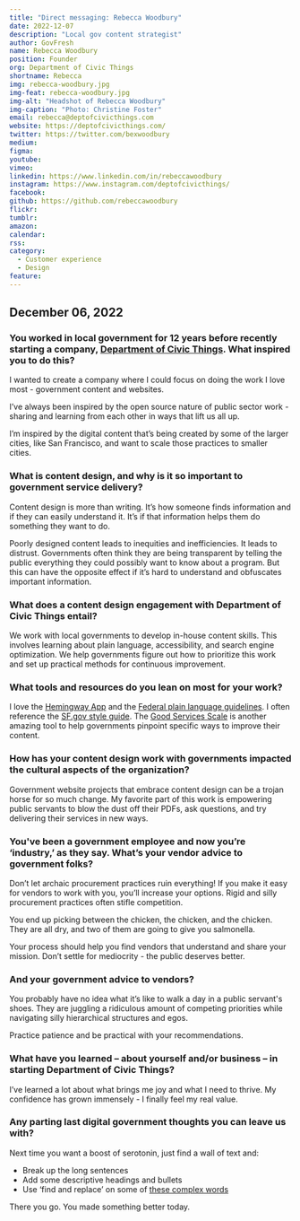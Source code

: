```yaml
---
title: "Direct messaging: Rebecca Woodbury"
date: 2022-12-07
description: "Local gov content strategist"
author: GovFresh
name: Rebecca Woodbury
position: Founder
org: Department of Civic Things
shortname: Rebecca
img: rebecca-woodbury.jpg
img-feat: rebecca-woodbury.jpg
img-alt: "Headshot of Rebecca Woodbury"
img-caption: "Photo: Christine Foster"
email: rebecca@deptofcivicthings.com
website: https://deptofcivicthings.com/
twitter: https://twitter.com/bexwoodbury
medium: 
figma: 
youtube: 
vimeo: 
linkedin: https://www.linkedin.com/in/rebeccawoodbury
instagram: https://www.instagram.com/deptofcivicthings/
facebook: 
github: https://github.com/rebeccawoodbury
flickr: 
tumblr: 
amazon: 
calendar: 
rss: 
category:
  - Customer experience
  - Design
feature: 
---
```


## December 06, 2022

### You worked in local government for 12 years before recently starting a company, [Department of Civic Things](https://deptofcivicthings.com). What inspired you to do this?

I wanted to create a company where I could focus on doing the work I love most - government content and websites.

I’ve always been inspired by the open source nature of public sector work - sharing and learning from each other in ways that lift us all up.

I’m inspired by the digital content that’s being created by some of the larger cities, like San Francisco, and want to scale those practices to smaller cities.

### What is content design, and why is it so important to government service delivery?

Content design is more than writing. It’s how someone finds information and if they can easily understand it. It’s if that information helps them do something they want to do.

Poorly designed content leads to inequities and inefficiencies. It leads to distrust. Governments often think they are being transparent by telling the public everything they could possibly want to know about a program. But this can have the opposite effect if it’s hard to understand and obfuscates important information. 

### What does a content design engagement with Department of Civic Things entail?

We work with local governments to develop in-house content skills. This involves learning about plain language, accessibility, and search engine optimization. We help governments figure out how to prioritize this work and set up practical methods for continuous improvement.

### What tools and resources do you lean on most for your work?

I love the [Hemingway App](http://www.hemingwayapp.com/) and the [Federal plain language guidelines](https://www.plainlanguage.gov/guidelines/). I often reference the [SF.gov style guide](https://sfdigitalservices.gitbook.io/style-guide/). The [Good Services Scale](https://good.services/the-good-services-scale) is another amazing tool to help governments pinpoint specific ways to improve their content.

### How has your content design work with governments impacted the cultural aspects of the organization?

Government website projects that embrace content design can be a trojan horse for so much change. My favorite part of this work is empowering public servants to blow the dust off their PDFs, ask questions, and try delivering their services in new ways.

### You've been a government employee and now you’re ‘industry,’ as they say. What’s your vendor advice to government folks?

Don’t let archaic procurement practices ruin everything! If you make it easy for vendors to work with you, you’ll increase your options. Rigid and silly procurement practices often stifle competition.

You end up picking between the chicken, the chicken, and the chicken. They are all dry, and two of them are going to give you salmonella.

Your process should help you find vendors that understand and share your mission. Don’t settle for mediocrity - the public deserves better.

### And your government advice to vendors?

You probably have no idea what it’s like to walk a day in a public servant's shoes. They are juggling a ridiculous amount of competing priorities while navigating silly hierarchical structures and egos.

Practice patience and be practical with your recommendations.

### What have you learned – about yourself and/or business – in starting Department of Civic Things?

I’ve learned a lot about what brings me joy and what I need to thrive. My confidence has grown immensely - I finally feel my real value.


### Any parting last digital government thoughts you can leave us with?

Next time you want a boost of serotonin, just find a wall of text and:

* Break up the long sentences
* Add some descriptive headings and bullets
* Use ‘find and replace’ on some of [these complex words](https://www.plainlanguage.gov/guidelines/words/use-simple-words-phrases/)

There you go. You made something better today.